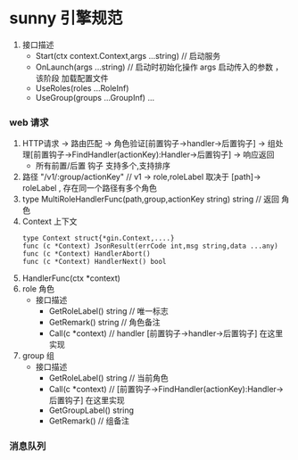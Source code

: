 # sunny 引擎规范
1. 接口描述
    - Start(ctx context.Context,args ...string) // 启动服务
    - OnLaunch(args ...string) // 启动时初始化操作 args 启动传入的参数 ，该阶段 加载配置文件
    - UseRoles(roles ...RoleInf)
    - UseGroup(groups ...GroupInf)
    ...


### web 请求
1. HTTP请求 → 路由匹配 → 角色验证[前置钩子->handler->后置钩子] → 组处理[前置钩子->FindHandler(actionKey):Handler->后置钩子]  → 响应返回
    - 所有前置/后置 钩子 支持多个,支持排序
2. 路径 "/v1/:group/actionKey" // v1 -> role,roleLabel 取决于 [path]-> roleLabel , 存在同一个路径有多个角色
3. type MultiRoleHandlerFunc(path,group,actionKey string) string // 返回 角色
2. Context 上下文
    ```
    type Context struct{*gin.Context,....}
    func (c *Context) JsonResult(errCode int,msg string,data ...any)
    func (c *Context) HandlerAbort()
    func (c *Context) HandlerNext() bool
    ```
3. HandlerFunc(ctx *context)
4. role 角色
    - 接口描述
        - GetRoleLabel() string // 唯一标志
        - GetRemark() string // 角色备注
        - Call(c *context) // handler [前置钩子->handler->后置钩子] 在这里实现
5. group 组
    - 接口描述
        - GetRoleLabel() string // 当前角色
        - Call(c *context) // [前置钩子->FindHandler(actionKey):Handler->后置钩子] 在这里实现
        - GetGroupLabel() string
        - GetRemark() // 组备注

### 消息队列




